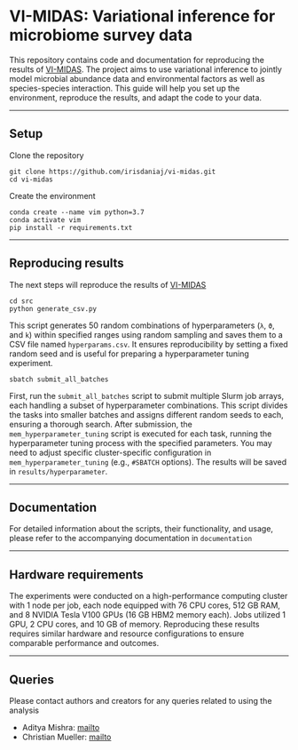 # VI-MIDAS: Variational inference for microbiome survey data

This repository contains code and documentation for reproducing the results of [VI-MIDAS](https://github.com/amishra-stats/vi-midas/tree/main). The project aims to use variational inference to jointly model microbial abundance data and environmental factors as well as species-species interaction. This guide will help you set up the environment, reproduce the results, and adapt the code to your data.

---
## Setup 

Clone the repository 
```
git clone https://github.com/irisdaniaj/vi-midas.git
cd vi-midas
```
Create the environment 

```
conda create --name vim python=3.7
conda activate vim
pip install -r requirements.txt
```
---
## Reproducing results 

The next steps will reproduce the results of [VI-MIDAS](https://github.com/amishra-stats/vi-midas/tree/main)

```
cd src
python generate_csv.py
```
This script generates 50 random combinations of hyperparameters (`λ`, `ϑ`, and `k`) within specified ranges using random sampling and saves them to a CSV file named `hyperparams.csv`. It ensures reproducibility by setting a fixed random seed and is useful for preparing a hyperparameter tuning experiment.

```
sbatch submit_all_batches 
```
First, run the `submit_all_batches` script to submit multiple Slurm job arrays, each handling a subset of hyperparameter combinations. This script divides the tasks into smaller batches and assigns different random seeds to each, ensuring a thorough search. After submission, the `mem_hyperparameter_tuning` script is executed for each task, running the hyperparameter tuning process with the specified parameters. You may need to adjust specific cluster-specific configuration in `mem_hyperparameter_tuning` (e.g., `#SBATCH` options). The results will be saved in `results/hyperparameter`. 

---
## Documentation 

For detailed information about the scripts, their functionality, and usage, please refer to the accompanying documentation in `documentation` 

---
## Hardware requirements 

The experiments were conducted on a high-performance computing cluster with 1 node per job, each node equipped with 76 CPU cores, 512 GB RAM, and 8 NVIDIA Tesla V100 GPUs (16 GB HBM2 memory each). Jobs utilized 1 GPU, 2 CPU cores, and 10 GB of memory. Reproducing these results requires similar hardware and resource configurations to ensure comparable performance and outcomes.

---
## Queries
Please contact authors and creators for any queries related to using the analysis 


-   Aditya Mishra: [mailto](mailto:amishra@flatironinstitute.org)
-   Christian Mueller: [mailto](mailto:cmueller@flatironinstitute.org)
